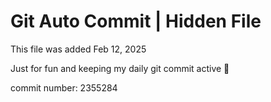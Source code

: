 # Git Auto Commit | Hidden File

This file was added Feb 12, 2025

Just for fun and keeping my daily git commit active 🤪

commit number: 2355284
